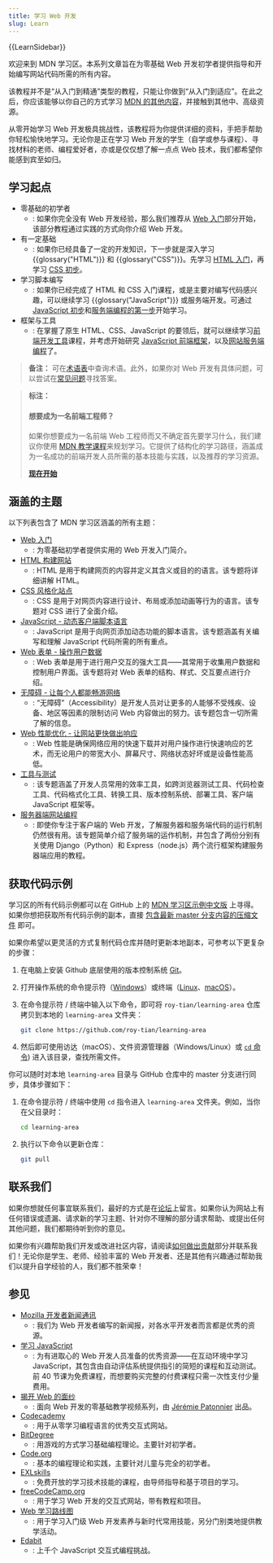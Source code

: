 ```yaml
---
title: 学习 Web 开发
slug: Learn
---
```


{{LearnSidebar}}

欢迎来到 MDN 学习区。本系列文章旨在为零基础 Web 开发初学者提供指导和开始编写网站代码所需的所有内容。

该教程并不是“从入门到精通”类型的教程，只能让你做到“从入门到适应”。在此之后，你应该能够以你自己的方式学习 [MDN 的其他内容](/zh-CN/)，并接触到其他中、高级资源。

从零开始学习 Web 开发极具挑战性，该教程将为你提供详细的资料，手把手帮助你轻松愉快地学习。无论你是正在学习 Web 开发的学生（自学或参与课程）、寻找材料的老师、编程爱好者，亦或是仅仅想了解一点点 Web 技术，我们都希望你能感到宾至如归。

## 学习起点

- 零基础的初学者
  - : 如果你完全没有 Web 开发经验，那么我们推荐从 [Web 入门](/zh-CN/docs/Learn/Getting_started_with_the_web)部分开始，该部分教程通过实践的方式向你介绍 Web 开发。
- 有一定基础
  - : 如果你已经具备了一定的开发知识，下一步就是深入学习 {{glossary("HTML")}} 和 {{glossary("CSS")}}。先学习 [HTML 入门](/zh-CN/docs/Learn/HTML/Introduction_to_HTML)，再学习 [CSS 初步](/zh-CN/docs/Learn/CSS/First_steps)。
- 学习脚本编写
  - : 如果你已经完成了 HTML 和 CSS 入门课程，或是主要对编写代码感兴趣，可以继续学习 {{glossary("JavaScript")}} 或服务端开发。可通过 [JavaScript 初步](/zh-CN/docs/Learn/JavaScript/First_steps)和[服务端编程的第一步](/zh-CN/docs/Learn/Server-side/First_steps)开始学习。
- 框架与工具
  - : 在掌握了原生 HTML、CSS、JavaScript 的要领后，就可以继续学习[前端开发工具](/zh-CN/docs/Learn/Tools_and_testing/Understanding_client-side_tools)课程，并考虑开始研究 [JavaScript 前端框架](/zh-CN/docs/Learn/Tools_and_testing/Client-side_JavaScript_frameworks)，以及[网站服务端编程](/zh-CN/docs/Learn/Server-side)了。

> **备注：** 可在[术语表](/zh-CN/docs/Glossary)中查询术语。此外，如果你对 Web 开发有具体问题，可以尝试在[常见问题](/zh-CN/docs/Learn/Common_questions)寻找答案。

> **标注：**
>
> #### 想要成为一名前端工程师？
>
> 如果你想要成为一名前端 Web 工程师而又不确定首先要学习什么，我们建议你使用 [MDN 教学课程](zh-CN/curriculum/)来规划学习。它提供了结构化的学习路径，涵盖成为一名成功的前端开发人员所需的基本技能与实践，以及推荐的学习资源。
>
> [**现在开始**](zh-CN/curriculum/)

## 涵盖的主题

以下列表包含了 MDN 学习区涵盖的所有主题：

- [Web 入门](/zh-CN/docs/Learn/Getting_started_with_the_web)
  - : 为零基础初学者提供实用的 Web 开发入门简介。
- [HTML 构建网站](/zh-CN/docs/Learn/HTML)
  - : HTML 是用于构建网页的内容并定义其含义或目的的语言。该专题将详细讲解 HTML。
- [CSS 风格化站点](/zh-CN/docs/Learn/CSS)
  - : CSS 是用于对网页内容进行设计、布局或添加动画等行为的语言。该专题对 CSS 进行了全面介绍。
- [JavaScript - 动态客户端脚本语言](/zh-CN/docs/Learn/JavaScript)
  - : JavaScript 是用于向网页添加动态功能的脚本语言。该专题涵盖有关编写和理解 JavaScript 代码所需的所有重点。
- [Web 表单 - 操作用户数据](/zh-CN/docs/Learn/Forms)
  - : Web 表单是用于进行用户交互的强大工具——其常用于收集用户数据和控制用户界面。该专题将对 Web 表单的结构、样式、交互要点进行介绍。
- [无障碍 - 让每个人都能畅游网络](/zh-CN/docs/Learn/Accessibility)
  - : “无障碍”（Accessibility）是开发人员对让更多的人能够不受残疾、设备、地区等因素的限制访问 Web 内容做出的努力。该专题包含一切所需了解的信息。
- [Web 性能优化 - 让网站更快做出响应](/zh-CN/docs/Learn/Performance)
  - : Web 性能是确保网络应用的快速下载并对用户操作进行快速响应的艺术，而无论用户的带宽大小、屏幕尺寸、网络状态好坏或是设备性能高低。
- [工具与测试](/zh-CN/docs/Learn/Tools_and_testing)
  - : 该专题涵盖了开发人员常用的效率工具，如跨浏览器测试工具、代码检查工具、代码格式化工具、转换工具、版本控制系统、部署工具、客户端 JavaScript 框架等。
- [服务器端网站编程](/zh-CN/docs/Learn/Server-side)
  - : 即使你专注于客户端的 Web 开发，了解服务器和服务端代码的运行机制仍然很有用。该专题简单介绍了服务端的运作机制，并包含了两份分别有关使用 Django（Python）和 Express（node.js）两个流行框架构建服务器端应用的教程。

## 获取代码示例

学习区的所有代码示例都可以在 GitHub 上的 [MDN 学习区示例中文版](https://github.com/roy-tian/learning-area/) 上寻得。如果你想把获取所有代码示例的副本，直接 [包含最新 master 分支内容的压缩文件](https://github.com/roy-tian/learning-area/archive/master.zip) 即可。

如果你希望以更灵活的方式复制代码仓库并随时更新本地副本，可参考以下更复杂的步骤：

1. 在电脑上安装 Github 底层使用的版本控制系统 [Git](https://git-scm.com/downloads)。

2. 打开操作系统的命令提示符（[Windows](https://docs.microsoft.com/zh-cn/windows/terminal/)）或终端（[Linux](https://help.ubuntu.com/community/UsingTheTerminal)、[macOS](https://support.apple.com/zh-cn/guide/terminal/welcome/mac)）。

3. 在命令提示符 / 终端中输入以下命令，即可将 `roy-tian/learning-area` 仓库拷贝到本地的 `learning-area` 文件夹：

   ```bash
   git clone https://github.com/roy-tian/learning-area
   ```

4. 然后即可使用访达（macOS）、文件资源管理器（Windows/Linux）或 [`cd` 命令](<https://zh.wikipedia.org/wiki/Cd_(命令)>)) 进入该目录，查找所需文件。

你可以随时对本地 `learning-area` 目录与 GitHub 仓库中的 master 分支进行同步，具体步骤如下：

1. 在命令提示符 / 终端中使用 `cd` 指令进入 `learning-area` 文件夹。例如，当你在父目录时：

   ```bash
   cd learning-area
   ```

2. 执行以下命令以更新仓库：

   ```bash
   git pull
   ```

## 联系我们

如果你想就任何事宜联系我们，最好的方式是在[论坛](https://discourse.mozilla.org/c/mdn/236)上留言。如果你认为网站上有任何错误或遗漏、请求新的学习主题、针对你不理解的部分请求帮助、或提出任何其他问题，我们都期待听到你的意见。

如果你有兴趣帮助我们开发或改进社区内容，请阅读[如何做出贡献](/zh-CN/docs/MDN/Community/Contributing)部分并联系我们！无论你是学生、老师、经验丰富的 Web 开发者、还是其他有兴趣通过帮助我们以提升自学经验的人，我们都不胜荣幸！

## 参见

- [Mozilla 开发者新闻通讯](https://www.mozilla.org/zh-CN/newsletter/developer/)
  - : 我们为 Web 开发者编写的新闻报，对各水平开发者而言都是优秀的资源。
- [学习 JavaScript](https://learnjavascript.online/)
  - : 为有进取心的 Web 开发人员准备的优秀资源——在互动环境中学习 JavaScript，其包含由自动评估系统提供指引的简短的课程和互动测试。前 40 节课为免费课程，而想要购买完整的付费课程只需一次性支付少量费用。
- [揭开 Web 的面纱](https://www.youtube.com/playlist?list=PLo3w8EB99pqLEopnunz-dOOBJ8t-Wgt2g)
  - : 面向 Web 开发的零基础教学视频系列，由 [Jérémie Patonnier](https://twitter.com/JeremiePat) 出品。
- [Codecademy](https://www.codecademy.com/)
  - : 用于从零学习编程语言的优秀交互式网站。
- [BitDegree](https://www.bitdegree.org/learn/)
  - : 用游戏的方式学习基础编程理论。主要针对初学者。
- [Code.org](https://code.org/)
  - : 基本的编程理论和实践，主要针对儿童与完全的初学者。
- [EXLskills](https://exlskills.com/learn-en/courses)
  - : 免费开放的学习技术技能的课程，由导师指导和基于项目的学习。
- [freeCodeCamp.org](https://www.freecodecamp.org/)
  - : 用于学习 Web 开发的交互式网站，带有教程和项目。
- [Web 学习路线图](https://foundation.mozilla.org/en/initiatives/web-literacy/core-curriculum/)
  - : 用于学习入门级 Web 开发素养与新时代常用技能，另分门别类地提供教学活动。
- [Edabit](https://edabit.com/challenges/javascript)
  - : 上千个 JavaScript 交互式编程挑战。
